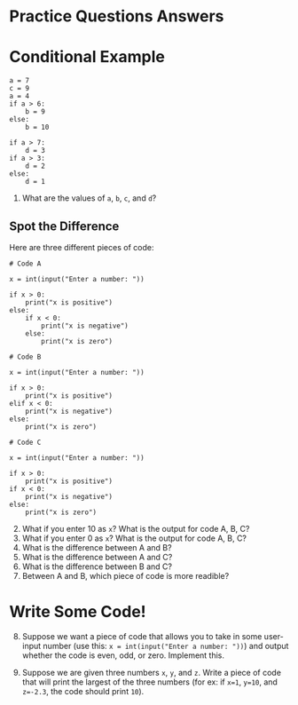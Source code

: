 # Practice Questions Answers

# Conditional Example

```
a = 7
c = 9
a = 4
if a > 6:
    b = 9
else:
    b = 10

if a > 7:
    d = 3
if a > 3:
    d = 2
else:
    d = 1
```

1. What are the values of `a`, `b`, `c`, and `d`?

## Spot the Difference

Here are three different pieces of code:

```
# Code A

x = int(input("Enter a number: "))

if x > 0:
    print("x is positive")
else:
    if x < 0:
        print("x is negative")
    else:
        print("x is zero")
```

```
# Code B

x = int(input("Enter a number: "))

if x > 0:
    print("x is positive")
elif x < 0:
    print("x is negative")
else:
    print("x is zero")
```

```
# Code C 

x = int(input("Enter a number: "))

if x > 0:
    print("x is positive")
if x < 0:
    print("x is negative")
else:
    print("x is zero")
```

2. What if you enter 10 as `x`? What is the output for code A, B, C?
3. What if you enter 0 as `x`? What is the output for code A, B, C?
4. What is the difference between A and B?
5. What is the difference between A and C?
6. What is the difference between B and C?
7. Between A and B, which piece of code is more readible?

# Write Some Code!

8. Suppose we want a piece of code that allows you to take in some user-input number (use this: `x = int(input("Enter a number: "))`) and output whether the code is even, odd, or zero. Implement this.

9. Suppose we are given three numbers `x`, `y`, and `z`. Write a piece of code that will print the largest of the three numbers (for ex: if `x=1`, `y=10`, and `z=-2.3`, the code should print `10`).